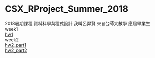 # CSX_RProject_Summer_2018
2018暑期課程 資料科學與程式設計
我叫呂羿賢 來自台師大數學 應屆畢業生<br>
week1<br>
[hw1](https://luyihsien.github.io/CSX_RProject_Spring_2018/week1/try.html)<br>
week2<br>
[hw2_part1](https://luyihsien.github.io/CSX_RProject_Spring_2018/week2/iris_test.html)<br>
[hw2_part2](https://luyihsien.github.io/CSX_RProject_Spring_2018/tree/master/week2/textmining.html)
